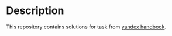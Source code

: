 # Description
This repository contains solutions for task from [yandex handbook](https://education.yandex.ru/handbook/python).
